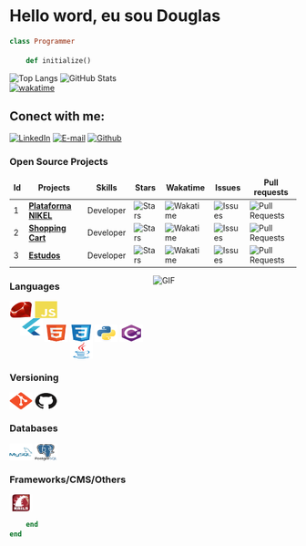 # Hello word, eu sou Douglas 

```ruby 
class Programmer

	def initialize() 
```
<div>
	
![Top Langs](https://github-readme-stats.vercel.app/api/top-langs/?username=Grund89&layout=compact&bg_color=000&border_color=30A3DC&title_color=E94D5F&text_color=FFF)
![GitHub Stats](https://github-readme-stats.vercel.app/api?username=Grund89&theme=transparent&bg_color=000&border_color=30A3DC&show_icons=true&icon_color=30A3DC&title_color=E94D5F&text_color=FFF)<br>
[![wakatime](https://wakatime.com/badge/user/018d3f11-d9f1-4dce-beb2-5b8bac6cbfd1.svg)](https://wakatime.com/badge/user/018d3f11-d9f1-4dce-beb2-5b8bac6cbfd1)
</div>

 


<h2> Conect with me: </h2>
<div>

[![LinkedIn](https://img.shields.io/badge/LinkedIn-white?style=for-the-badge&logo=linkedin&logoColor=0E76A8)](https://www.linkedin.com/in/douglasgrund/) 
[![E-mail](https://img.shields.io/badge/-Email-000?style=for-the-badge&logo=microsoft-outlook&logoColor=007BFF)](mailto:douglasgrund@yahoo.com.br) 
[![Github](https://img.shields.io/badge/GitHub-100000?style=for-the-badge&logo=github&logoColor=white)](https://github.com/Grund89)
</div>
<h3>Open Source Projects</h3>
<table>
    <thead align="center">
        <tr border: none;>
            <td><b>Id</b></td>
	    <td><b>Projects</b></td>
	    <td><b>Skills</b></td>
            <td><b>Stars</b></td>
            <td><b>Wakatime</b></td>
            <td><b>Issues</b></td>
            <td><b>Pull requests</b></td>
        </tr>
    </thead>
    <tbody>
	<tr>
		<td>1</td>
            	<td><a href="https://github.com/Grund89/NIKEL"><b>Plataforma NIKEL</b></a></td>
		<td>Developer</td>
            	<td><img alt="Stars" src="https://img.shields.io/github/stars/Grund89/NIKEL?style=flat-square&labelColor=343b41" /></td>
            	<td><img alt="Wakatime" src="https://wakatime.com/badge/user/018d3f11-d9f1-4dce-beb2-5b8bac6cbfd1/project/018d5ba6-ae39-4365-9ecf-fc8c41677d50.svg?style=flat-square&labelColor=343b41" /></td>
            	<td><img alt="Issues" src="https://img.shields.io/github/issues/Grund89/NIKEL?style=flat-square&labelColor=343b41" /></td>
            	<td><img alt="Pull Requests" src="https://img.shields.io/github/issues-pr/Grund89/NIKEL=flat-square&labelColor=343b41" /></td>
        </tr>
        <tr>
		<td>2</td>
		<td><a href="https://github.com/Grund89/shopping_cart"><b>Shopping Cart</b></a></td>
	 	<td>Developer</td>
            	<td><img alt="Stars" src="https://img.shields.io/github/stars/Grund89/shopping_cart?style=flat-square&labelColor=343b41" /></td>
            	<td><img alt="Wakatime" src="https://wakatime.com/badge/user/018d3f11-d9f1-4dce-beb2-5b8bac6cbfd1/project/018d5ba6-ae39-4365-9ecf-fc8c41677d50.svg?style=flat-square&labelColor=343b41" /></td>
            	<td><img alt="Issues" src="https://img.shields.io/github/issues/Grund89/shopping_cart?style=flat-square&labelColor=343b41" /></td>
            	<td><img alt="Pull Requests" src="https://img.shields.io/github/issues-pr/Grund89/shopping_cart=flat-square&labelColor=343b41" /></td>
        </tr>
        <tr>
		<td>3</td>
            	<td><a href="https://github.com/Grund89/Estudos"><b>Estudos</b></a></td>
		<td>Developer</td>
            	<td><img alt="Stars" src="https://img.shields.io/github/stars/Grund89/Estudos?style=flat-square&labelColor=343b41" /></td>
            	<td><img alt="Wakatime" src="https://wakatime.com/badge/user/018d3f11-d9f1-4dce-beb2-5b8bac6cbfd1/project/018d5ba6-ae39-4365-9ecf-fc8c41677d50.svg?style=flat-square&labelColor=343b41" /></td>
            	<td><img alt="Issues" src="https://img.shields.io/github/issues/Grund89/shopping_cart?style=flat-square&labelColor=343b41" /></td>
            	<td><img alt="Pull Requests" src="https://img.shields.io/github/issues-pr/Grund89/Estudos=flat-square&labelColor=343b41" /></td>
        </tr>
    </tbody>
</table>

<img align="right" alt="GIF" src="https://user-images.githubusercontent.com/74038190/212749447-bfb7e725-6987-49d9-ae85-2015e3e7cc41.gif" width="50%" height="355px" />

### Languages

<div style="display: inline_block">
  <img align="center" alt="ruby" height="30" width="40" src="https://raw.githubusercontent.com/devicons/devicon/master/icons/ruby/ruby-original.svg">
  <img align="center" alt="javascript" height="30" width="40" src="https://raw.githubusercontent.com/devicons/devicon/master/icons/javascript/javascript-plain.svg">
  <div align="center">
  <img alt="flutter" height="30" width="40" src="https://raw.githubusercontent.com/devicons/devicon/master/icons/flutter/flutter-original.svg">
  <img align="center" alt="html5" height="30" width="40" src="https://raw.githubusercontent.com/devicons/devicon/master/icons/html5/html5-original.svg">
  <img align="center" alt="css" height="30" width="40" src="https://raw.githubusercontent.com/devicons/devicon/master/icons/css3/css3-original.svg">
  <img align="center" alt="python" height="30" width="40" src="https://raw.githubusercontent.com/devicons/devicon/master/icons/python/python-original.svg">
  <img align="center" alt="csharp" height="30" width="40" src="https://raw.githubusercontent.com/devicons/devicon/master/icons/csharp/csharp-original.svg">
  <img align="center" alt="java" height="30" width="40" src="https://raw.githubusercontent.com/devicons/devicon/master/icons/java/java-original.svg">
</div>

</div>

</div>

### Versioning

<div style="display: inline_block">
  <img align="center" alt="git" height="30" width="40" src="https://raw.githubusercontent.com/devicons/devicon/master/icons/git/git-original.svg">
  <img align="center" alt="github" height="30" width="40" src="https://raw.githubusercontent.com/devicons/devicon/master/icons/github/github-original.svg">
</div>



### Databases

<div style="display: inline_block">
  <img align="center" alt="mysql" height="30" width="40" src="https://raw.githubusercontent.com/devicons/devicon/master/icons/mysql/mysql-plain-wordmark.svg">
  <img align="center" alt="postgresql" height="30" width="40" src="https://raw.githubusercontent.com/devicons/devicon/master/icons/postgresql/postgresql-original-wordmark.svg">
</div>

### Frameworks/CMS/Others

<div style="display: inline_block">
  <img align="center" alt="rails" height="30" width="40" src="https://raw.githubusercontent.com/devicons/devicon/master/icons/rails/rails-original-wordmark.svg">
</div>


 
```ruby 
	end 
end 
```
